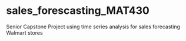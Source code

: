 # sales_forescasting_MAT430
Senior Capstone Project using time series analysis for sales forecasting Walmart stores
